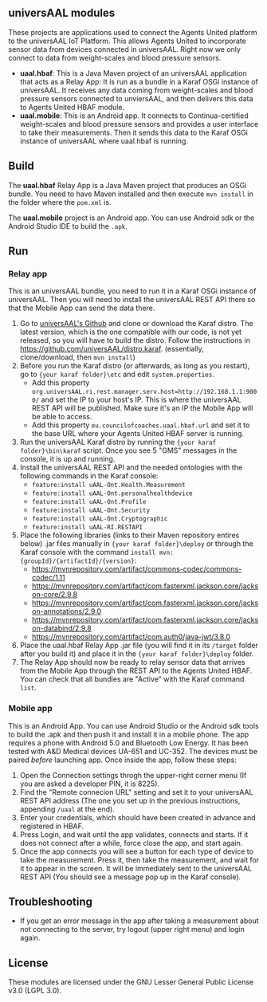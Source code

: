 ## universAAL modules

These projects are applications used to connect the Agents United platform to the universAAL IoT Platform. This allows Agents United to incorporate sensor data from devices connected in universAAL. Right now we only connect to data from weight-scales and blood pressure sensors.

* **uaal.hbaf**: This is a Java Maven project of an universAAL application that acts as a Relay App: It is run as a bundle in a Karaf OSGi instance of universAAL. It receives any data coming from weight-scales and blood pressure sensors connected to unviersAAL, and then delivers this data to Agents United HBAF module.
* **uaal.mobile**: This is an Android app. It connects to Continua-certified weight-scales and blood pressure sensors and provides a user interface to take their measurements. Then it sends this data to the Karaf OSGi instance of universAAL where uaal.hbaf is running.

## Build

The **uaal.hbaf** Relay App is a Java Maven project that produces an OSGi bundle. You need to have Maven installed and then execute `mvn install` in the folder where the `pom.xml` is.

The **uaal.mobile** project is an Android app. You can use Android sdk or the Android Studio IDE to build the `.apk`.

## Run

### Relay app
This is an universAAL bundle, you need to run it in a Karaf OSGi instance of universAAL. Then you will need to install the universAAL REST API there so that the Mobile App can send the data there.
1. Go to [universAAL's Github](https://github.com/universAAL) and clone or download the Karaf distro. The latest version, which is the one compatible with our code, is not yet released, so you will have to build the distro. Follow the instructions in https://github.com/universAAL/distro.karaf. (essentially, clone/download, then `mvn install`)
2. Before you run the Karaf distro (or afterwards, as long as you restart), go to `{your karaf folder}\etc` and edit `system.properties`.
   * Add this property `org.universAAL.ri.rest.manager.serv.host=http://192.168.1.1:9000/` and set the IP to your host's IP. This is where the universAAL REST API will be published. Make sure it's an IP the Mobile App will be able to access.
   * Add this property `eu.councilofcoaches.uaal.hbaf.url` and set it to the base URL where your Agents United HBAF server is running.
3. Run the universAAL Karaf distro by running the `{your karaf folder}\bin\karaf` script. Once you see 5 "GMS" messages in the console, it is up and running.
4. Install the universAAL REST API and the needed ontologies with the following commands in the Karaf console:
   * `feature:install uAAL-Ont.Health.Measurement`
   * `feature:install uAAL-Ont.personalhealthdevice`
   * `feature:install uAAL-Ont.Profile`
   * `feature:install uAAL-Ont.Security`
   * `feature:install uAAL-Ont.Cryptographic`
   * `feature:install uAAL-RI.RESTAPI`
5. Place the following libraries (links to their Maven repository entires below) .jar files manually in `{your karaf folder}\deploy` or through the Karaf console with the command `install mvn:{groupId}/{artifactId}/{version}`:
   * https://mvnrepository.com/artifact/commons-codec/commons-codec/1.11
   * https://mvnrepository.com/artifact/com.fasterxml.jackson.core/jackson-core/2.9.8
   * https://mvnrepository.com/artifact/com.fasterxml.jackson.core/jackson-annotations/2.9.0
   * https://mvnrepository.com/artifact/com.fasterxml.jackson.core/jackson-databind/2.9.8
   * https://mvnrepository.com/artifact/com.auth0/java-jwt/3.8.0
6. Place the uaal.hbaf Relay App .jar file (you will find it in its `/target` folder after you build it) and place it in the `{your karaf folder}\deploy` folder.
7. The Relay App should now be ready to relay sensor data that arrives from the Mobile App through the REST API to the Agents United HBAF. You can check that all bundles are "Active" with the Karaf command `list`.

### Mobile app
This is an Android App. You can use Android Studio or the Android sdk tools to build the .apk and then push it and install it in a mobile phone. The app requires a phone with Android 5.0 and Bluetooth Low Energy. It has been tested with A&D Medical devices UA-651 and UC-352. The devices must be paired *before* launching app. Once inside the app, follow these steps:
1. Open the Connection settings throgh the upper-right corner menu (If you are asked a developer PIN, it is 8225).
2. Find the "Remote connecion URL" setting and set it to your universAAL REST API address (The one you set up in the previous instructions, appending `/uaal` at the end).
3. Enter your credentials, which should have been created in advance and registered in HBAF.
4. Press Login, and wait until the app validates, connects and starts. If it does not connect after a while, force close the app, and start again.
5. Once the app connects you will see a button for each type of device to take the measurement. Press it, then take the measurement, and wait for it to appear in the screen. It will be immediately sent to the universAAL REST API (You should see a message pop up in the Karaf console).

## Troubleshooting
* If you get an error message in the app after taking a measurement about not connecting to the server, try logout (upper right menu) and login again.

## License

These modules are licensed under the GNU Lesser General Public License v3.0 (LGPL 3.0).
